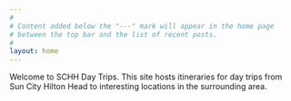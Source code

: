 ```yaml
---
#
# Content added below the "---" mark will appear in the home page
# between the top bar and the list of recent posts.
#
layout: home
---
```


Welcome to SCHH Day Trips.  This site hosts itineraries for day trips from Sun City Hilton Head to interesting locations in the surrounding area.
